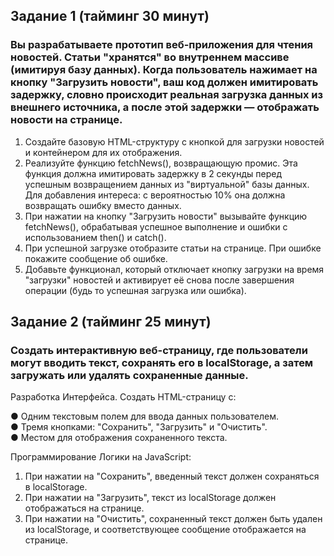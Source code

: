 ## Задание 1 (тайминг 30 минут)

### Вы разрабатываете прототип веб-приложения для чтения новостей. Статьи "хранятся" во внутреннем массиве (имитируя базу данных). Когда пользователь нажимает на кнопку "Загрузить новости", ваш код должен имитировать задержку, словно происходит реальная загрузка данных из внешнего источника, а после этой задержки — отображать новости на странице.

1. Создайте базовую HTML-структуру с кнопкой для загрузки новостей и контейнером для их отображения.
2. Реализуйте функцию fetchNews(), возвращающую промис. Эта функция должна имитировать задержку в 2 секунды перед успешным возвращением данных из "виртуальной" базы данных. Для добавления интереса: с вероятностью 10% она должна возвращать ошибку вместо данных.
3. При нажатии на кнопку "Загрузить новости" вызывайте функцию fetchNews(), обрабатывая успешное выполнение и ошибки с использованием then() и catch().
4. При успешной загрузке отобразите статьи на странице. При ошибке покажите сообщение об ошибке.
5. Добавьте функционал, который отключает кнопку загрузки на время "загрузки" новостей и активирует её снова после завершения операции (будь то успешная загрузка или ошибка).

## Задание 2 (тайминг 25 минут)

### Создать интерактивную веб-страницу, где пользователи могут вводить текст, сохранять его в localStorage, а затем загружать или удалять сохраненные данные.

Разработка Интерфейса.
Создать HTML-страницу с:

● Одним текстовым полем для ввода данных пользователем. \
● Тремя кнопками: "Сохранить", "Загрузить" и "Очистить". \
● Местом для отображения сохраненного текста.

Программирование Логики на JavaScript:

1. При нажатии на "Сохранить", введенный текст должен сохраняться в localStorage.
2. При нажатии на "Загрузить", текст из localStorage должен отображаться на странице.
3. При нажатии на "Очистить", сохраненный текст должен быть удален из localStorage, и соответствующее сообщение отображается на странице.
